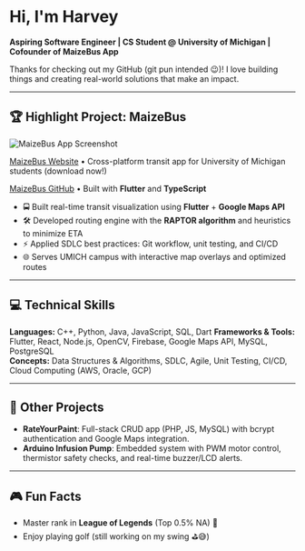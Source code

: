 # Hi, I'm Harvey

**Aspiring Software Engineer | CS Student @ University of Michigan | Cofounder of MaizeBus App**

Thanks for checking out my GitHub (git pun intended 😉)! I love building things and creating real-world solutions that make an impact.

---

## 🏆 Highlight Project: MaizeBus
![MaizeBus App Screenshot](https://www.maizebus.com/assets/header-CmIn1Qxl.jpg)


[MaizeBus Website](https://www.maizebus.com/) • Cross-platform transit app for University of Michigan students (download now!)

[MaizeBus GitHub](https://github.com/mbusdev) • Built with **Flutter** and **TypeScript**

- 🚍 Built real-time transit visualization using **Flutter** + **Google Maps API**  
- 🛠️ Developed routing engine with the **RAPTOR algorithm** and heuristics to minimize ETA  
- ⚡ Applied SDLC best practices: Git workflow, unit testing, and CI/CD
- 🌐 Serves UMICH campus with interactive map overlays and optimized routes

---

## 💻 Technical Skills
**Languages:** C++, Python, Java, JavaScript, SQL, Dart
**Frameworks & Tools:** Flutter, React, Node.js, OpenCV, Firebase, Google Maps API, MySQL, PostgreSQL  
**Concepts:** Data Structures & Algorithms, SDLC, Agile, Unit Testing, CI/CD, Cloud Computing (AWS, Oracle, GCP)  

---

## 🔭 Other Projects
- **RateYourPaint**: Full-stack CRUD app (PHP, JS, MySQL) with bcrypt authentication and Google Maps integration.  
- **Arduino Infusion Pump**: Embedded system with PWM motor control, thermistor safety checks, and real-time buzzer/LCD alerts.  

---

## 🎮 Fun Facts
- Master rank in **League of Legends** (Top 0.5% NA) 🏅
- Enjoy playing golf (still working on my swing ⛳️😅)

